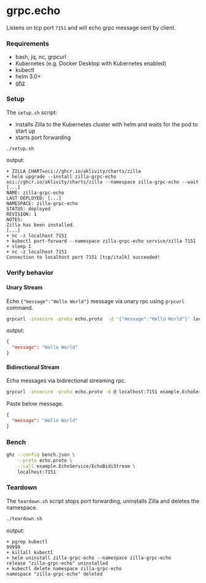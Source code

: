 # grpc.echo

Listens on tcp port `7151` and will echo grpc message sent by client.

### Requirements

- bash, jq, nc, grpcurl
- Kubernetes (e.g. Docker Desktop with Kubernetes enabled)
- kubectl
- helm 3.0+
- [ghz](https://ghz.sh/docs/install)

### Setup

The `setup.sh` script:

- installs Zilla to the Kubernetes cluster with helm and waits for the pod to start up
- starts port forwarding

```bash
./setup.sh
```

output:

```text
+ ZILLA_CHART=oci://ghcr.io/aklivity/charts/zilla
+ helm upgrade --install zilla-grpc-echo oci://ghcr.io/aklivity/charts/zilla --namespace zilla-grpc-echo --wait [...]
NAME: zilla-grpc-echo
LAST DEPLOYED: [...]
NAMESPACE: zilla-grpc-echo
STATUS: deployed
REVISION: 1
NOTES:
Zilla has been installed.
[...]
+ nc -z localhost 7151
+ kubectl port-forward --namespace zilla-grpc-echo service/zilla 7151
+ sleep 1
+ nc -z localhost 7151
Connection to localhost port 7151 [tcp/italk] succeeded!
```

### Verify behavior

#### Unary Stream

Echo `{"message":"Hello World"}` message via unary rpc using `grpcurl` command.

```bash
grpcurl -insecure -proto echo.proto  -d '{"message":"Hello World"}' localhost:7151 example.EchoService.EchoUnary
```

output:

```json
{
  "message": "Hello World"
}
```

#### Bidirectional Stream

Echo messages via bidirectional streaming rpc.

```bash
grpcurl -insecure -proto echo.proto -d @ localhost:7151 example.EchoService.EchoBidiStream
```

Paste below message.

```json
{
  "message": "Hello World"
}
```

### Bench

```bash
ghz --config bench.json \
    --proto echo.proto \
    --call example.EchoService/EchoBidiStream \
    localhost:7151
```

### Teardown

The `teardown.sh` script stops port forwarding, uninstalls Zilla and deletes the namespace.

```bash
./teardown.sh
```

output:

```text
+ pgrep kubectl
99999
+ killall kubectl
+ helm uninstall zilla-grpc-echo --namespace zilla-grpc-echo
release "zilla-grpc-echo" uninstalled
+ kubectl delete namespace zilla-grpc-echo
namespace "zilla-grpc-echo" deleted
```
